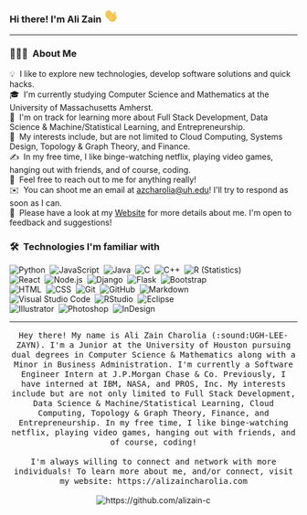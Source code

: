 <!-- <p style="margin: auto" align="center">
</p>
 -->

### Hi there! I'm Ali Zain <img src="https://github.com/alizain-c/alizain-c/blob/main/assets/wave.gif" width="25px">
---
### 👨🏻‍💻 &nbsp;About Me

💡 &nbsp;I like to explore new technologies, develop software solutions and quick hacks.\
🎓 &nbsp;I'm currently studying Computer Science and Mathematics at the University of Massachusetts Amherst.\
🌱 &nbsp;I'm on track for learning more about Full Stack Development, Data Science & Machine/Statistical Learning, and Entrepreneurship.\
👀 &nbsp;My interests include, but are not limited to Cloud Computing, Systems Design, Topology & Graph Theory, and Finance.\
✍️ &nbsp;In my free time, I like binge-watching netflix, playing video games, hanging out with friends, and of course, coding.\
💬 &nbsp;Feel free to reach out to me for anything really!\
✉️ &nbsp;You can shoot me an email at azcharolia@uh.edu! I'll try to respond as soon as I can.\
📄 &nbsp;Please have a look at my [Website](https://www.alizaincharolia.com) for more details about me. I'm open to feedback and suggestions!

### 🛠 &nbsp;Technologies I'm familiar with

![Python](https://img.shields.io/badge/-Python-05122A?style=flat&logo=python)&nbsp;
![JavaScript](https://img.shields.io/badge/-JavaScript-05122A?style=flat&logo=javascript)&nbsp;
![Java](https://img.shields.io/badge/-Java-05122A?style=flat&logo=Java&logoColor=FFA518)&nbsp;
![C](https://img.shields.io/badge/-C-05122A?style=flat&logo=C&logoColor=A8B9CC)&nbsp;
![C++](https://img.shields.io/badge/-C++-05122A?style=flat&logo=C%2B%2B&logoColor=00599C)&nbsp;
![R (Statistics)](https://img.shields.io/badge/-R-05122A?style=flat&logo=R&logoColor=276DC3)\
![React](https://img.shields.io/badge/-React-05122A?style=flat&logo=react)&nbsp;
![Node.js](https://img.shields.io/badge/-Node.js-05122A?style=flat&logo=node.js)&nbsp;
![Django](https://img.shields.io/badge/-Django-05122A?style=flat&logo=django&logoColor=092E20)&nbsp;
![Flask](https://img.shields.io/badge/-Flask-05122A?style=flat&logo=flask)&nbsp;
![Bootstrap](https://img.shields.io/badge/-Bootstrap-05122A?style=flat&logo=bootstrap&logoColor=563D7C)\
![HTML](https://img.shields.io/badge/-HTML-05122A?style=flat&logo=HTML5)&nbsp;
![CSS](https://img.shields.io/badge/-CSS-05122A?style=flat&logo=CSS3&logoColor=1572B6)&nbsp;
![Git](https://img.shields.io/badge/-Git-05122A?style=flat&logo=git)&nbsp;
![GitHub](https://img.shields.io/badge/-GitHub-05122A?style=flat&logo=github)&nbsp;
![Markdown](https://img.shields.io/badge/-Markdown-05122A?style=flat&logo=markdown)\
![Visual Studio Code](https://img.shields.io/badge/-Visual%20Studio%20Code-05122A?style=flat&logo=visual-studio-code&logoColor=007ACC)&nbsp;
![RStudio](https://img.shields.io/badge/-RStudio-05122A?style=flat&logo=rstudio)&nbsp;
![Eclipse](https://img.shields.io/badge/-Eclipse-05122A?style=flat&logo=eclipse-ide&logoColor=2C2255)\
![Illustrator](https://img.shields.io/badge/-Illustrator-05122A?style=flat&logo=adobe-illustrator)&nbsp;
![Photoshop](https://img.shields.io/badge/-Photoshop-05122A?style=flat&logo=adobe-photoshop)&nbsp;
![InDesign](https://img.shields.io/badge/-InDesign-05122A?style=flat&logo=adobe-indesign)

<hr/>
<p align = "center">
  <samp>
   Hey there! My name is Ali Zain Charolia (:sound:UGH-LEE-ZAYN). I'm a Junior at the University of Houston pursuing dual degrees in Computer Science & Mathematics along with a Minor in Business Administration. I'm currently a Software Engineer Intern at J.P.Morgan Chase & Co. Previously, I have interned at IBM, NASA, and PROS, Inc. My interests include but are not only limited to Full Stack Development, Data Science & Machine/Statistical Learning, Cloud Computing, Topology & Graph Theory, Finance, and Entrepreneurship. In my free time, I like binge-watching netflix, playing video games, hanging out with friends, and of course, coding! 
   </samp>
  <br/><br/>
  <samp>
    I'm always willing to connect and network with more individuals! To learn more about me, and/or connect, visit my website: https://alizaincharolia.com
  </samp>
  <br/><br/>
  <img src="https://komarev.com/ghpvc/?username=alizain-c&style=for-the-badge" alt="https://github.com/alizain-c" />
</p>
